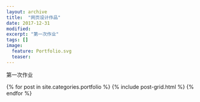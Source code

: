 ```yaml
---
layout: archive
title:  "网页设计作品"
date: 2017-12-31
modified:
excerpt: "第一次作业"
tags: []
image: 
  feature: Portfolio.svg
  teaser:
---
```


第一次作业

<div class="tiles">
{% for post in site.categories.portfolio %}
  {% include post-grid.html %}
{% endfor %}
</div><!-- /.tiles 把所有categories 有 portfolio 的列出來-->

